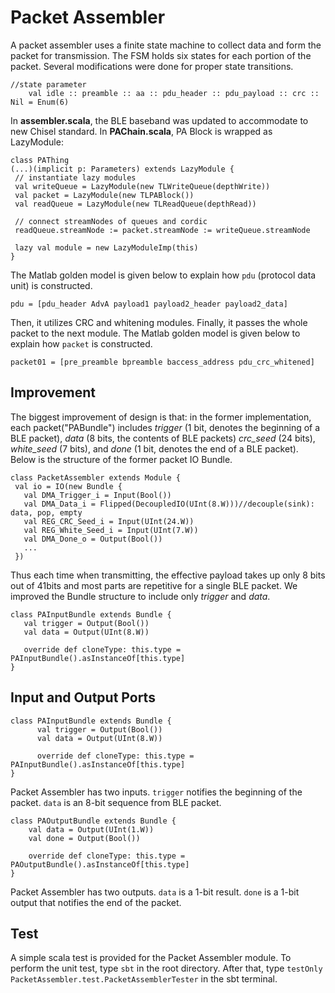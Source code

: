 ﻿# Packet Assembler
 A packet assembler uses a finite state machine to collect data and form the packet for transmission. The FSM holds six states for each portion of the packet. Several modifications were done for proper state transitions.
```
//state parameter
	val idle :: preamble :: aa :: pdu_header :: pdu_payload :: crc :: Nil = Enum(6)
```
 In **assembler.scala**, the BLE baseband was updated to accommodate to new Chisel standard. In **PAChain.scala**, PA Block is wrapped as LazyModule:
 ```
 class PAThing
(...)(implicit p: Parameters) extends LazyModule {
  // instantiate lazy modules
  val writeQueue = LazyModule(new TLWriteQueue(depthWrite))
  val packet = LazyModule(new TLPABlock())
  val readQueue = LazyModule(new TLReadQueue(depthRead))

  // connect streamNodes of queues and cordic
  readQueue.streamNode := packet.streamNode := writeQueue.streamNode

  lazy val module = new LazyModuleImp(this)
}
 ```
 
 The Matlab golden model is given below to explain how `pdu` (protocol data unit) is constructed.
 ```
 pdu = [pdu_header AdvA payload1 payload2_header payload2_data]
 ```
 Then, it utilizes CRC and whitening modules. Finally, it passes the whole packet to the next module. The Matlab golden model is given below to explain how `packet` is constructed.
 ```
 packet01 = [pre_preamble bpreamble baccess_address pdu_crc_whitened]
 ```

 ## Improvement
  The biggest improvement of design is that: in the former implementation, each packet("PABundle") includes *trigger* (1 bit, denotes the beginning of a BLE packet), *data* (8 bits, the contents of BLE packets) *crc_seed* (24 bits), *white_seed* (7 bits), and *done* (1 bit, denotes the end of a BLE packet). Below is the structure of the former packet IO Bundle.
 ```
 class PacketAssembler extends Module {
  val io = IO(new Bundle {
    val DMA_Trigger_i = Input(Bool())
    val DMA_Data_i = Flipped(DecoupledIO(UInt(8.W)))//decouple(sink): data, pop, empty
    val REG_CRC_Seed_i = Input(UInt(24.W))
    val REG_White_Seed_i = Input(UInt(7.W))
    val DMA_Done_o = Output(Bool())	
    ...
  })

 ```
 Thus each time when transmitting, the effective payload takes up only 8 bits out of 41bits and most parts are repetitive for a single BLE packet. We improved the Bundle structure to include only *trigger* and *data*. 
 ```
 class PAInputBundle extends Bundle {
	val trigger = Output(Bool())
	val data = Output(UInt(8.W))

	override def cloneType: this.type = PAInputBundle().asInstanceOf[this.type]
}
 ```
 

 ## Input and Output Ports
 ```
 class PAInputBundle extends Bundle {
       val trigger = Output(Bool())
       val data = Output(UInt(8.W))
       
       override def cloneType: this.type = PAInputBundle().asInstanceOf[this.type]
}
 ```
Packet Assembler has two inputs. `trigger` notifies the beginning of the packet. `data` is an 8-bit sequence from BLE packet. 

```
class PAOutputBundle extends Bundle {
	val data = Output(UInt(1.W))
	val done = Output(Bool())

	override def cloneType: this.type = PAOutputBundle().asInstanceOf[this.type]
}
```
Packet Assembler has two outputs. `data` is a 1-bit result. `done` is a 1-bit output that notifies the end of the packet.

## Test

A simple scala test is provided for the Packet Assembler module. To perform the unit test, type `sbt` in the root directory. After that, type `testOnly PacketAssembler.test.PacketAssemblerTester` in the sbt terminal.
